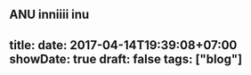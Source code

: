 ANU inniiii inu
---
title: 
date: 2017-04-14T19:39:08+07:00
showDate: true
draft: false
tags: ["blog"]
---
